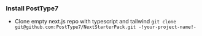 ### Install PostType7

- Clone empty next.js repo with typescript and tailwind
`git clone git@github.com:PostType7/NextStarterPack.git -!your-project-name!-` 
